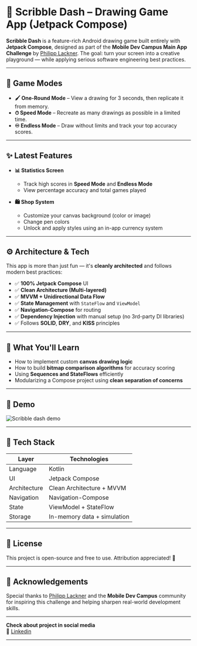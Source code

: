 # 🎨 Scribble Dash – Drawing Game App (Jetpack Compose)

**Scribble Dash** is a feature-rich Android drawing game built entirely with **Jetpack Compose**, designed as part of the **Mobile Dev Campus Main App Challenge** by [Philipp Lackner](https://pl-coding.com/campus). The goal: turn your screen into a creative playground — while applying serious software engineering best practices.

---

## 📱 Game Modes

- **🖌 One-Round Mode** – View a drawing for 3 seconds, then replicate it from memory.
- **⏱ Speed Mode** – Recreate as many drawings as possible in a limited time.
- **♾ Endless Mode** – Draw without limits and track your top accuracy scores.

---

## ✨ Latest Features

- **📊 Statistics Screen**
  - Track high scores in **Speed Mode** and **Endless Mode**
  - View percentage accuracy and total games played

- **🛍 Shop System**
  - Customize your canvas background (color or image)
  - Change pen colors
  - Unlock and apply styles using an in-app currency system

---

## ⚙️ Architecture & Tech

This app is more than just fun — it's **cleanly architected** and follows modern best practices:

- ✅ **100% Jetpack Compose** UI
- ✅ **Clean Architecture (Multi-layered)**
- ✅ **MVVM + Unidirectional Data Flow**
- ✅ **State Management** with `StateFlow` and `ViewModel`
- ✅ **Navigation-Compose** for routing
- ✅ **Dependency Injection** with manual setup (no 3rd-party DI libraries)
- ✅ Follows **SOLID**, **DRY**, and **KISS** principles

---

## 🧠 What You'll Learn

- How to implement custom **canvas drawing logic**
- How to build **bitmap comparison algorithms** for accuracy scoring
- Using **Sequences and StateFlows** efficiently
- Modularizing a Compose project using **clean separation of concerns**

---

## 🎥 Demo

![Scribble dash demo](Screen_recording_20250521_120157%20(2).gif)

---

## 🧪 Tech Stack

| Layer         | Technologies                        |
|---------------|--------------------------------------|
| Language      | Kotlin                               |
| UI            | Jetpack Compose                      |
| Architecture  | Clean Architecture + MVVM            |
| Navigation    | Navigation-Compose                   |
| State         | ViewModel + StateFlow                |
| Storage       | In-memory data + simulation          |

---

## 📜 License

This project is open-source and free to use. Attribution appreciated! 🙌

---

## 🤝 Acknowledgements

Special thanks to [Philipp Lackner](https://pl-coding.com/campus) and the **Mobile Dev Campus** community for inspiring this challenge and helping sharpen real-world development skills.

---

**Check about project in social media**  
📎 [Linkedin](https://www.linkedin.com/posts/usmon-narzullayev-457873294_androiddev-jetpackcompose-kotlin-activity-7330851382771511298-BCJI?utm_source=share&utm_medium=member_desktop&rcm=ACoAAEdRrcMBy0zilWTdbz75n9PJiSv3bMOxoYg)

---
